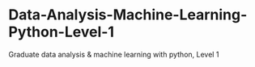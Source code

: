 # Data-Analysis-Machine-Learning-Python-Level-1
Graduate data analysis &amp; machine learning with python, Level 1
